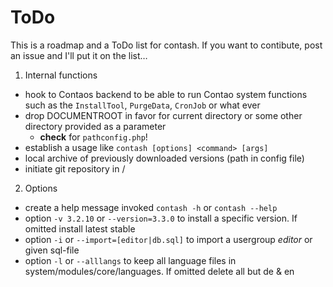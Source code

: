 # ToDo

This is a roadmap and a ToDo list for contash. If you want to contibute, post an issue and I'll put it on the list…

1. Internal functions
  - hook to Contaos backend to be able to run Contao system functions such as the `InstallTool`, `PurgeData`, `CronJob` or what ever
  - drop DOCUMENTROOT in favor for current directory or some other directory provided as a parameter
      - **check** for `pathconfig.php`!
  - establish a usage like `contash [options] <command> [args]`
  - local archive of previously downloaded versions (path in config file)
  - initiate git repository in /

2. Options
  - create a help message invoked `contash -h` or `contash --help`
  - option `-v 3.2.10` or `--version=3.3.0` to install a specific version. If omitted install latest stable
  - option `-i` or `--import=[editor|db.sql]` to import a usergroup *editor* or given sql-file 
  - option `-l` or `--alllangs` to keep all language files in system/modules/core/languages. If omitted delete all but de & en
